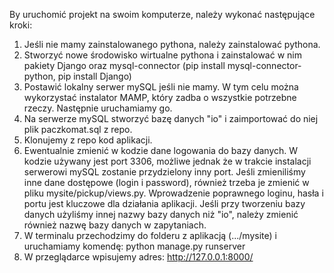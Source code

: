 By uruchomić projekt na swoim komputerze, należy wykonać następujące kroki:
1) Jeśli nie mamy zainstalowanego pythona, należy zainstalować pythona.
2) Stworzyć nowe środowisko wirtualne pythona i zainstalować w nim pakiety Django oraz mysql-connector (pip install mysql-connector-python, pip install Django)
3) Postawić lokalny serwer mySQL jeśli nie mamy. W tym celu można wykorzystać instalator MAMP, który zadba o wszystkie potrzebne rzeczy. Następnie uruchamiamy go.
4) Na serwerze mySQL stworzyć bazę danych "io" i zaimportować do niej plik paczkomat.sql z repo.
5) Klonujemy z repo kod aplikacji.
6) Ewentualnie zmienić w kodzie dane logowania do bazy danych. W kodzie używany jest port 3306, możliwe jednak że w trakcie instalacji serwerowi mySQL zostanie przydzielony inny port. Jeśli zmieniliśmy inne dane dostępowe (login i password), również trzeba je zmienić w pliku mysite/pickup/views.py. Wprowadzenie poprawnego loginu, hasła i portu jest kluczowe dla działania aplikacji. Jeśli przy tworzeniu bazy danych użyliśmy innej nazwy bazy danych niż "io", należy zmienić również nazwę bazy danych w zapytaniach.
7) W terminalu przechodzimy do folderu z aplikacją (.../mysite) i uruchamiamy komendę: python manage.py runserver
8) W przeglądarce wpisujemy adres: http://127.0.0.1:8000/
